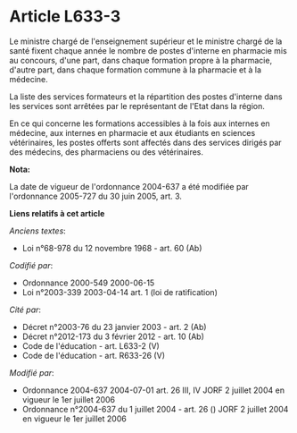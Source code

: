 # Article L633-3

Le ministre chargé de l'enseignement supérieur et le ministre chargé de la santé fixent chaque année le nombre de postes
d'interne en pharmacie mis au concours, d'une part, dans chaque formation propre à la pharmacie, d'autre part, dans chaque
formation commune à la pharmacie et à la médecine.

La liste des services formateurs et la répartition des postes d'interne dans les services sont arrêtées par le représentant
de l'Etat dans la région.

En ce qui concerne les formations accessibles à la fois aux internes en médecine, aux internes en pharmacie et aux étudiants
en sciences vétérinaires, les postes offerts sont affectés dans des services dirigés par des médecins, des pharmaciens ou des
vétérinaires.

**Nota:**

La date de vigueur de l'ordonnance 2004-637 a été modifiée par l'ordonnance 2005-727 du 30 juin 2005, art. 3.

**Liens relatifs à cet article**

_Anciens textes_:

  - Loi n°68-978 du 12 novembre 1968 - art. 60 (Ab)

_Codifié par_:

  - Ordonnance 2000-549 2000-06-15
  - Loi n°2003-339 2003-04-14 art. 1 (loi de ratification)

_Cité par_:

  - Décret n°2003-76 du 23 janvier 2003 - art. 2 (Ab)
  - Décret n°2012-173 du 3 février 2012 - art. 10 (Ab)
  - Code de l'éducation - art. L633-2 (V)
  - Code de l'éducation - art. R633-26 (V)

_Modifié par_:

  - Ordonnance 2004-637 2004-07-01 art. 26 III, IV JORF 2 juillet 2004 en vigueur le 1er juillet 2006
  - Ordonnance n°2004-637 du 1 juillet 2004 - art. 26 () JORF 2 juillet 2004 en vigueur le 1er juillet 2006
